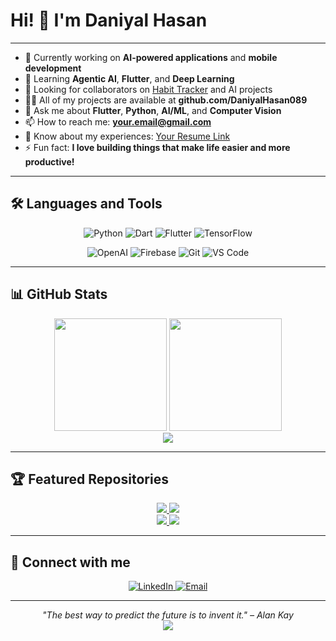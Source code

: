 # Hi! 👋 I'm Daniyal Hasan

---

- 🔭 Currently working on **AI-powered applications** and **mobile development**
- 🌱 Learning **Agentic AI**, **Flutter**, and **Deep Learning**
- 🤝 Looking for collaborators on [Habit Tracker](https://github.com/DaniyalHasan089/habit_tracker) and AI projects
- 👨‍💻 All of my projects are available at **github.com/DaniyalHasan089**
- 💬 Ask me about **Flutter**, **Python**, **AI/ML**, and **Computer Vision**
- 📫 How to reach me: **your.email@gmail.com**
- 📄 Know about my experiences: [Your Resume Link](https://drive.google.com/your-resume-link)
- ⚡ Fun fact: **I love building things that make life easier and more productive!**

---

## 🛠️ Languages and Tools

<p align="center">
  <img src="https://img.shields.io/badge/Python-3776AB?style=for-the-badge&logo=python&logoColor=white" alt="Python" />
  <img src="https://img.shields.io/badge/Dart-0175C2?style=for-the-badge&logo=dart&logoColor=white" alt="Dart" />
  <img src="https://img.shields.io/badge/Flutter-02569B?style=for-the-badge&logo=flutter&logoColor=white" alt="Flutter" />
  <img src="https://img.shields.io/badge/TensorFlow-FF6F00?style=for-the-badge&logo=tensorflow&logoColor=white" alt="TensorFlow" />
</p>

<p align="center">
  <img src="https://img.shields.io/badge/OpenAI-412991?style=for-the-badge&logo=openai&logoColor=white" alt="OpenAI" />
  <img src="https://img.shields.io/badge/Firebase-FFCA28?style=for-the-badge&logo=firebase&logoColor=black" alt="Firebase" />
  <img src="https://img.shields.io/badge/Git-F05032?style=for-the-badge&logo=git&logoColor=white" alt="Git" />
  <img src="https://img.shields.io/badge/VS_Code-007ACC?style=for-the-badge&logo=visual-studio-code&logoColor=white" alt="VS Code" />
</p>

---

## 📊 GitHub Stats

<div align="center">
  <img height="180em" src="https://github-readme-stats.vercel.app/api?username=DaniyalHasan089&show_icons=true&theme=tokyonight&hide_border=true&count_private=true" />
  <img height="180em" src="https://github-readme-stats.vercel.app/api/top-langs/?username=DaniyalHasan089&layout=compact&theme=tokyonight&hide_border=true" />
</div>

<div align="center">
  <img src="https://github-readme-streak-stats.herokuapp.com/?user=DaniyalHasan089&theme=tokyonight&hide_border=true" />
</div>

---

## 🏆 Featured Repositories

<div align="center">
  <a href="https://github.com/DaniyalHasan089/habit_tracker">
    <img src="https://github-readme-stats.vercel.app/api/pin/?username=DaniyalHasan089&repo=habit_tracker&theme=tokyonight&hide_border=true" />
  </a>
  <a href="https://github.com/DaniyalHasan089/University-Courses-LLM">
    <img src="https://github-readme-stats.vercel.app/api/pin/?username=DaniyalHasan089&repo=University-Courses-LLM&theme=tokyonight&hide_border=true" />
  </a>
</div>

<div align="center">
  <a href="https://github.com/DaniyalHasan089/codebase-assistant">
    <img src="https://github-readme-stats.vercel.app/api/pin/?username=DaniyalHasan089&repo=codebase-assistant&theme=tokyonight&hide_border=true" />
  </a>
  <a href="https://github.com/DaniyalHasan089/Car-Model-Detection-Using-CNN">
    <img src="https://github-readme-stats.vercel.app/api/pin/?username=DaniyalHasan089&repo=Car-Model-Detection-Using-CNN&theme=tokyonight&hide_border=true" />
  </a>
</div>

---

## 🤝 Connect with me

<p align="center">
  <a href="https://www.linkedin.com/in/daniyal-hasan-b199022b7/">
    <img src="https://img.shields.io/badge/LinkedIn-0077B5?style=for-the-badge&logo=linkedin&logoColor=white" alt="LinkedIn" />
  </a>
  <a href="mailto:your.email@gmail.com">
    <img src="https://img.shields.io/badge/Gmail-D14836?style=for-the-badge&logo=gmail&logoColor=white" alt="Email" />
  </a>
</p>

---

<div align="center">
  <i>"The best way to predict the future is to invent it." – Alan Kay</i>
</div>

<div align="center">
  <img src="https://komarev.com/ghpvc/?username=DaniyalHasan089&color=blueviolet&style=flat-square&label=Profile+Views" />
</div>
